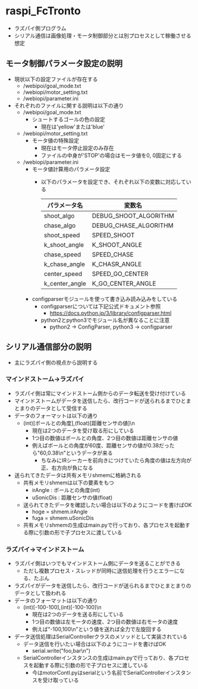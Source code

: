 # raspi_FcTronto
- ラズパイ側プログラム
- シリアル通信は画像処理・モータ制御部分とは別プロセスとして稼働させる想定

## モータ制御パラメータ設定の説明
- 現状以下の設定ファイルが存在する
  - /webipoi/goal_mode.txt
  - /webiopi/motor_setting.txt
  - /webiopi/parameter.ini
- それぞれのファイルに関する説明は以下の通り
  - /webipoi/goal_mode.txt
    - シュートするゴールの色の設定
      - 現在は'yellow'または'blue'
  - /webiopi/motor_setting.txt
    - モータ値の特殊設定
      - 現在はモータ停止設定のみ存在
      - ファイルの中身が'STOP'の場合はモータ値を0, 0固定にする
  - /webiopi/parameter.ini
    - モータ値計算用のパラメータ設定
      - 以下のパラメータを設定でき、それぞれ以下の変数に対応している

        |パラメータ名|変数名|
        |---|---|
        |shoot_algo|DEBUG_SHOOT_ALGORITHM|
        |chase_algo|DEBUG_CHASE_ALGORITHM|
        |shoot_speed|SPEED_SHOOT|
        |k_shoot_angle|K_SHOOT_ANGLE|
        |chase_speed|SPEED_CHASE|
        |k_chase_angle|K_CHASR_ANGLE|
        |center_speed|SPEED_GO_CENTER|
        |k_center_angle|K_GO_CENTER_ANGLE|
    - configparserモジュールを使って書き込み読み込みをしている
      - configparserについては下記公式ドキュメント参照
        - https://docs.python.jp/3/library/configparser.html
      - python2とpython3でモジュール名が異なることに注意
        - python2 -> ConfigParser, python3 -> configparser

## シリアル通信部分の説明
- 主にラズパイ側の視点から説明する
### マインドストーム→ラズパイ
- ラズパイ側は常にマインドストーム側からのデータ転送を受け付けている
- マインドストームがデータを送信したら、改行コードが送られるまでひとまとまりのデータとして受信する
- データのフォーマットは以下の通り
  - (int)[ボールとの角度],(float)[距離センサの値]\n
    - 現在は2つのデータを受け取る形にしている
    - 1つ目の数値はボールとの角度、2つ目の数値は距離センサの値
    - 例えばボールとの角度が60度、距離センサの値が0.38だったら"60,0.38\n"というデータが来る
      - ちなみにIRシーカーを前向きにつけていたら角度の値は左方向が正、右方向が負になる
- 送られてきたデータは共有メモリshmemに格納される
  - 共有メモリshmemは以下の要素をもつ
    - irAngle : ボールとの角度(int)
    - uSonicDis : 距離センサの値(float)
  - 送られてきたデータを確認したい場合は以下のようにコードを書けばOK
    - hoge = shmem.irAngle
    - fuga = shmem.uSonicDis
  - 共有メモリshmemの生成はmain.pyで行っており、各プロセスを起動する際に引数の形で子プロセスに渡している
### ラズパイ→マインドストーム
- ラズパイ側はいつでもマインドストーム側にデータを送ることができる
  - ただし複数プロセス・スレッドが同時に送信処理を行うとエラーになる、たぶん
- ラズパイがデータを送信したら、改行コードが送られるまでひとまとまりのデータとして扱われる
- データのフォーマットは以下の通り
  - (int)[-100-100],(int)[-100-100]\n
    - 現在は2つのデータを送る形にしている
    - 1つ目の数値は左モータの速度、2つ目の数値は右モータの速度
    - 例えば"-100,100\n"という値を送れば全力で左旋回する
- データ送信処理はSerialControllerクラスのメソッドとして実装されている
  - データ送信を行いたい場合は以下のようにコードを書けばOK
    - serial.write("foo,bar\n")
  - SerialControllerインスタンスの生成はmain.pyで行っており、各プロセスを起動する際に引数の形で子プロセスに渡している
    - 今はmotorContl.pyはserialという名前でSerialControllerインスタンスを受け取っている
